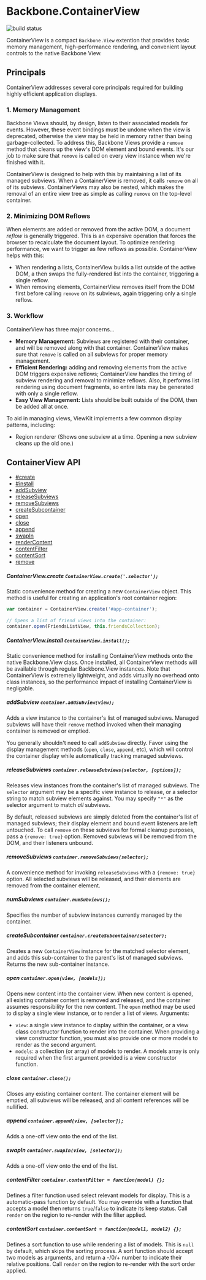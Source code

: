 # Backbone.ContainerView

![build status](https://api.travis-ci.org/gmac/backbone.containerview.png)

ContainerView is a compact `Backbone.View` extention that provides basic memory management, high-performance rendering, and convenient layout controls to the native Backbone View.

## Principals

ContainerView addresses several core principals required for building highly efficient application displays.

### 1. Memory Management

Backbone Views should, by design, listen to their associated models for events. However, these event bindings must be undone when the view is deprecated, otherwise the view may be held in memory rather than being garbage-collected. To address this, Backbone Views provide a `remove` method that cleans up the view's DOM element and bound events. It's our job to make sure that `remove` is called on every view instance when we're finished with it.

ContainerView is designed to help with this by maintaining a list of its managed subviews. When a ContainerView is removed, it calls `remove` on all of its subviews. ContainerViews may also be nested, which makes the removal of an entire view tree as simple as calling `remove` on the top-level container.

### 2. Minimizing DOM Reflows

When elements are added or removed from the active DOM, a document *reflow* is generally triggered. This is an expensive operation that forces the browser to recalculate the document layout. To optimize rendering performance, we want to trigger as few reflows as possible. ContainerView helps with this:

- When rendering a lists, ContainerView builds a list outside of the active DOM, a then swaps the fully-rendered list into the container, triggering a single reflow.
- When removing elements, ContainerView removes itself from the DOM first before calling `remove` on its subviews, again triggering only a single reflow.

### 3. Workflow

ContainerView has three major concerns...

- **Memory Management:** Subviews are registered with their container, and will be removed along with that container. ContainerView makes sure that `remove` is called on all subviews for proper memory management.
- **Efficient Rendering:** adding and removing elements from the active DOM triggers expensive reflows; ContainerView handles the timing of subview rendering and removal to minimize reflows. Also, it performs list rendering using document fragments, so entire lists may be generated with only a single reflow.
- **Easy View Management:** Lists should be built outside of the DOM, then be added all at once.

To aid in managing views, ViewKit implements a few common display patterns, including:

- Region renderer (Shows one subview at a time. Opening a new subview cleans up the old one.)

## ContainerView API

- [#create](#create)
- [#install](#install)
- [addSubview](#addSubview)
- [releaseSubviews](#releaseSubviews)
- [removeSubviews](#removeSubviews)
- [createSubcontainer](#createSubcontainer)
- [open](#open)
- [close](#close)
- [append](#append)
- [swapIn](#swapin)
- [renderContent](#renderContent)
- [contentFilter](#contentFilter)
- [contentSort](#contentSort)
- [remove](#remove)


##### <span id='create'>ContainerView.create</span> `ContainerView.create('.selector');`

Static convenience method for creating a new `ContainerView` object. This method is useful for creating an application's root container region:

``` javascript
var container = ContainerView.create('#app-container');
	
// Opens a list of friend views into the container:
container.open(FriendsListView, this.friendsCollection);
```

##### <span id='install'>ContainerView.install</span> `ContainerView.install();`

Static convenience method for installing ContainerView methods onto the native Backbone.View class. Once installed, all ContainerView methods will be available through regular Backbone.View instances. Note that ContainerView is extremely lightweight, and adds virtually no overhead onto class instances, so the performance impact of installing ContainerView is negligable.

##### <span id='addSubview'>addSubview</span> `container.addSubview(view);`
 
Adds a view instance to the container's list of managed subviews. Managed subviews will have their `remove` method invoked when their managing container is removed or emptied.

You generally shouldn't need to call `addSubview` directly. Favor using the display management methods (`open`, `close`, `append`, etc), which will control the container display while automatically tracking managed subviews.

##### <span id='releaseSubviews'>releaseSubviews</span> `container.releaseSubviews(selector, [options]);`

Releases view instances from the container's list of managed subviews. The `selector` argument may be a specific view instance to release, or a selector string to match subview elements against. You may specify `"*"` as the selector argument to match *all* subviews.

By default, released subviews are simply deleted from the container's list of managed subviews; their display element and bound event listeners are left untouched. To call `remove` on these subviews for formal cleanup purposes, pass a `{remove: true}` option. Removed subviews will be removed from the DOM, and their listeners unbound.

##### <span id='removeSubviews'>removeSubviews</span> `container.removeSubviews(selector);`

A convenience method for invoking `releaseSubviews` with a `{remove: true}` option. All selected subviews will be released, and their elements are removed from the container element.

##### <span id='numSubviews'>numSubviews</span> `container.numSubviews();`

Specifies the number of subview instances currently managed by the container.

##### <span id='createSubcontainer'>createSubcontainer</span> `container.createSubcontainer(selector);`

Creates a new `ContainerView` instance for the matched selector element, and adds this sub-container to the parent's list of managed subviews. Returns the new sub-container instance.

##### <span id='open'>open</span> `container.open(view, [models]);`

Opens new content into the container view. When new content is opened, all existing container content is removed and released, and the container assumes responsibility for the new content. The `open` method may be used to display a single view instance, or to render a list of views. Arguments:

- `view`: a single view instance to display within the container, or a view class constructor function to render into the container. When providing a view constructor function, you must also provide one or more models to render as the second argument.
- `models`: a collection (or array) of models to render. A models array is only required when the first argument provided is a view constructor function.

##### <span id='close'>close</span> `container.close();`

Closes any existing container content. The container element will be emptied, all subviews will be released, and all content references will be nullified.

##### <span id='append'>append</span> `container.append(view, [selector]);`

Adds a one-off view onto the end of the list.

##### <span id='swapIn'>swapIn</span> `container.swapIn(view, [selector]);`

Adds a one-off view onto the end of the list.

##### <span id='swapIn'>contentFilter</span> `container.contentFilter = function(model) {};`

Defines a filter function used select relevant models for display. This is a automatic-pass function by default. You may override with a function that accepts a model then returns `true`/`false` to indicate its keep status. Call `render` on the region to re-render with the filter applied.

##### <span id='swapIn'>contentSort</span> `container.contentSort = function(model1, model2) {};`

Defines a sort function to use while rendering a list of models. This is `null` by default, which skips the sorting process. A sort function should accept two models as arguments, and return a -/0/+ number to indicate their relative positions. Call `render` on the region to re-render with the sort order applied.

